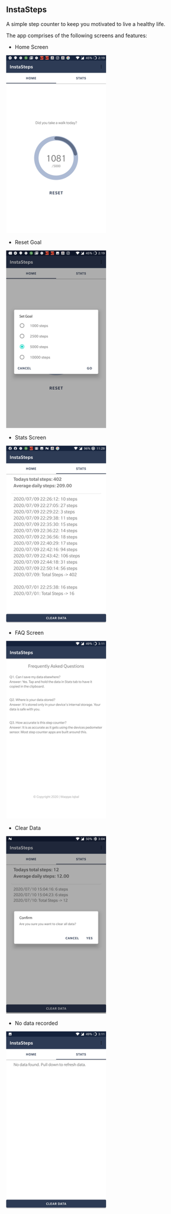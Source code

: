 ## InstaSteps
A simple step counter to keep you motivated to live a healthy life.


The app comprises of the following screens and features:

* Home Screen
<img src="https://github.com/waqqasiq/insta-steps-android/blob/master/public/screens/home_screen.jpg" width="270" height="480" />

* Reset Goal
<img src="https://github.com/waqqasiq/insta-steps-android/blob/master/public/screens/reset.jpg" width="270" height="480" />

* Stats Screen
<img src="https://github.com/waqqasiq/insta-steps-android/blob/master/public/screens/stats_screen.jpg" width="270" height="480" />

* FAQ Screen
<img src="https://github.com/waqqasiq/insta-steps-android/blob/master/public/screens/faq_screen.jpg" width="270" height="480" />

* Clear Data
<img src="https://github.com/waqqasiq/insta-steps-android/blob/master/public/screens/clear_data.jpg" width="270" height="480" />

* No data recorded
<img src="https://github.com/waqqasiq/insta-steps-android/blob/master/public/screens/no_data_found.jpg" width="270" height="480" />

